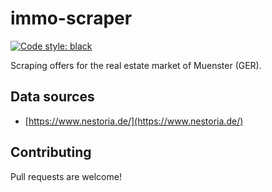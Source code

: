 # immo-scraper
[![Code style: black](https://img.shields.io/badge/code%20style-black-000000.svg)](https://github.com/python/black)

Scraping offers for the real estate market of Muenster (GER).

## Data sources

* [https://www.nestoria.de/](https://www.nestoria.de/)

## Contributing

Pull requests are welcome!
